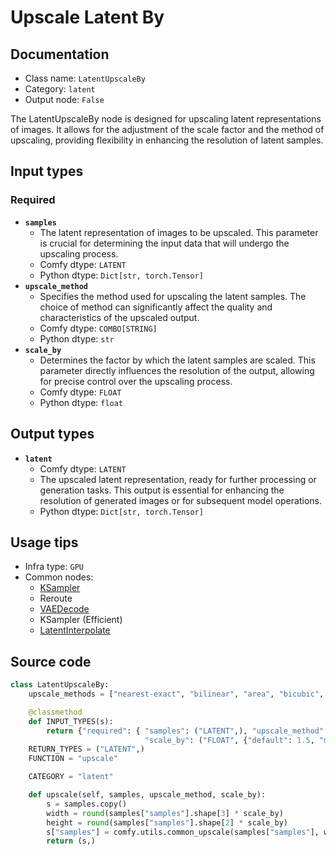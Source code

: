 # Upscale Latent By
## Documentation
- Class name: `LatentUpscaleBy`
- Category: `latent`
- Output node: `False`

The LatentUpscaleBy node is designed for upscaling latent representations of images. It allows for the adjustment of the scale factor and the method of upscaling, providing flexibility in enhancing the resolution of latent samples.
## Input types
### Required
- **`samples`**
    - The latent representation of images to be upscaled. This parameter is crucial for determining the input data that will undergo the upscaling process.
    - Comfy dtype: `LATENT`
    - Python dtype: `Dict[str, torch.Tensor]`
- **`upscale_method`**
    - Specifies the method used for upscaling the latent samples. The choice of method can significantly affect the quality and characteristics of the upscaled output.
    - Comfy dtype: `COMBO[STRING]`
    - Python dtype: `str`
- **`scale_by`**
    - Determines the factor by which the latent samples are scaled. This parameter directly influences the resolution of the output, allowing for precise control over the upscaling process.
    - Comfy dtype: `FLOAT`
    - Python dtype: `float`
## Output types
- **`latent`**
    - Comfy dtype: `LATENT`
    - The upscaled latent representation, ready for further processing or generation tasks. This output is essential for enhancing the resolution of generated images or for subsequent model operations.
    - Python dtype: `Dict[str, torch.Tensor]`
## Usage tips
- Infra type: `GPU`
- Common nodes:
    - [KSampler](../../Comfy/Nodes/KSampler.md)
    - Reroute
    - [VAEDecode](../../Comfy/Nodes/VAEDecode.md)
    - KSampler (Efficient)
    - [LatentInterpolate](../../Comfy/Nodes/LatentInterpolate.md)



## Source code
```python
class LatentUpscaleBy:
    upscale_methods = ["nearest-exact", "bilinear", "area", "bicubic", "bislerp"]

    @classmethod
    def INPUT_TYPES(s):
        return {"required": { "samples": ("LATENT",), "upscale_method": (s.upscale_methods,),
                              "scale_by": ("FLOAT", {"default": 1.5, "min": 0.01, "max": 8.0, "step": 0.01}),}}
    RETURN_TYPES = ("LATENT",)
    FUNCTION = "upscale"

    CATEGORY = "latent"

    def upscale(self, samples, upscale_method, scale_by):
        s = samples.copy()
        width = round(samples["samples"].shape[3] * scale_by)
        height = round(samples["samples"].shape[2] * scale_by)
        s["samples"] = comfy.utils.common_upscale(samples["samples"], width, height, upscale_method, "disabled")
        return (s,)

```
